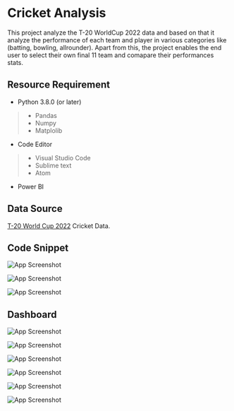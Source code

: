# Cricket Analysis


This project analyze the T-20 WorldCup 2022 data and based on that it analyze the performance of each team and player in various categories like (batting, bowling, allrounder). Apart from this, the project enables the end user to select their own final 11 team 
and comapare their performances stats.



## Resource Requirement


- Python 3.8.0 (or later)
>-  Pandas
>- Numpy
>- Matplolib
- Code Editor
>- Visual Studio Code
>- Sublime text
>- Atom
- Power BI



## Data Source


[T-20 World Cup 2022](https://www.espncricinfo.com/records/tournament/icc-men-s-t20-world-cup-2022-23-14450) Cricket Data.



## Code Snippet


![App Screenshot](https://i.ibb.co/PrZY8fB/Screenshot-2024-05-30-185713.png)


![App Screenshot](https://i.ibb.co/wLN6BGP/Screenshot-2024-05-30-190037.png)


![App Screenshot](https://i.ibb.co/vs3RbWV/Screenshot-2024-05-30-190311.png)



## Dashboard


![App Screenshot](https://i.ibb.co/PxnK8DF/Screenshot-2024-05-30-190546.png)


![App Screenshot](https://i.ibb.co/zxTjpvG/Screenshot-2024-05-30-190957.png)


![App Screenshot](https://i.ibb.co/yQJkhCY/Screenshot-2024-05-30-191103.png)


![App Screenshot](https://i.ibb.co/hWvR1tx/Screenshot-2024-05-30-191234.png)


![App Screenshot](https://i.ibb.co/hgxKVQs/Screenshot-2024-05-30-191403.png)


![App Screenshot](https://i.ibb.co/jTpRjP4/Screenshot-2024-05-30-191455.png)